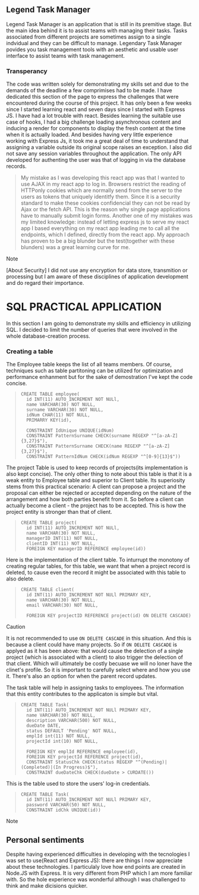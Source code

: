  ## Legend Task Manager
Legend Task Manager is an application that is still in its premitive stage. But the main idea behind it is to assist teams with managing their tasks. Tasks associated from different projects are sometimes assign to a single indvidual and they can be difficult to manage. Legendary Task Manager povides you task management tools with an aesthetic and usable user interface to assist teams with task management.

### Transperancy 
The code was written solely for demonstrating my skills set and due to the demands of the deadline a few comprimises had to be made. I have dedicated this section of the page to express the challenges that were encountered during the course of this project. It has only been a few weeks since I started learning react and seven days since I started with Express JS. I have had a lot trouble with react. Besides learning the suitable use case of hooks, I had a big challenge loading asynchronous content and inducing a render for components to display the fresh content at the time when it is actually loaded. And besides having very little experience working with Express Js, it  took me a great deal of time to understand that assigning a variable outside its original scope raises an exception. I also did not save any session variables throughout the application. The only API developed for authenting the user was that of logging in via the database records.

>My mistake as I was developing this react app was that I wanted to use AJAX in my react app to log in. Browsers restrict the reading of HTTPonly cookies which are normally send from the server to the users as tokens that uniquely identitfy them. Since it is a security standard to make these cookies confidencial they can not be read by Ajax or the fetch API. This is the reason why single page applications have to manually submit login forms. Another one of my mistakes was my limited knowledge: instead of letting express js to serve my react app I based everything on my react app leading me to call all the endpoints, which I defined, directly from the react app. My approach has proven to be a big blunder but the test(together with these blunders) was a great learning curve for me.
>

>[!NOTE]
>[About Security] 
>I did not use any encryption for data store, transmition or processing but I am aware of these disciplines of application development and do regard their importance. 


# SQL PRACTICAL APPLICATION
In this section I am going to demonstrate my skills and efficiency in utilizing SQL. I decided to limit the number of queries that were involved in the whole database-creation process.

### Creating a table
The Employee table keeps the list of all teams members. Of course, techniques such as table partitoning can be utilized for optimization and performance enhanment but for the sake of demostration I've kept the code concise.
>     CREATE TABLE employee(
>       id INT(11) AUTO_INCREMENT NOT NULl,
>       name VARCHAR(30) NOT NULL,
>       surname VARCHAR(30) NOT NULL,
>       idNum CHAR(11) NOT NULL,
>       PRIMARRY KEY(id),
> 
>       CONSTRAINT IdUnique UNIQUE(idNum)
>       CONSTRAINT PatternSurname CHECK(surname REGEXP "^[a-zA-Z]{3,27}$"),
>       CONSTRAINT PatternSurname CHECK(name REGEXP "^[a-zA-Z]{3,27}$"),
>       CONSTRAINT PatternIdNum CHECK(idNum REGEXP "^[0-9]{13}$"))

The project Table is used to keep records of projects(its implementation is also kept concise). The only other thing to note about this table is that it is a weak entity to Employee table and superior to Client table. Its superiosity stems from this practical scenario: A client can propose a project and the proposal can either be rejected or accepted depending on the nature of the arrangement and how both parties benefit from it. So before a client can actually become a client - the project has to be accepted. This is how the project entity is stronger than that of client.
>     CREATE TABLE project(
>       id INT(11) AUTO_INCREMENT NOT NULl,
>       name VARCHAR(30) NOT NULL,
>       managerID INT(11) NOT NULL,
>       clientID INT(11) NOT NULL,
>       FOREIGN KEY managerID REFERENCE employee(id))
Here is the implementation of the client table. To inturrupt the monotony of creating regular tables, for this table, we want that when a project record is deleted, to cause even the record it might be associated with this table to also delete.

>     CREATE TABLE client(
>       id INT(11) AUTO_INCREMENT NOT NULl PRIMARY KEY,
>       name VARCHAR(30) NOT NULL,
>       email VARCHAR(30) NOT NULL,
> 
>       FOREIGN KEY projectID REFERENCE project(id) ON DELETE CASCADE)

>[!CAUTION]
>It is not recommended to use `ON DELETE CASCADE` in this situation. And this is because a client could have many projects. So if `ON DELETE CASCADE` is applyed as it has been above: that would cause the delection of a single project (which is associated with a client) to also trigger the delection of that client. Which will ultimately be costly becuase we will no loner have the clinet's profile. So it is important to carefully select where and how you use it. There's also an option for when the parent record updates.

The task table will help in assigning tasks to employees. The information that this entity contributes to the applicaton is simple but vital. 
>     CREATE TABLE Task(
>       id INT(11) AUTO_INCREMENT NOT NULl PRIMARY KEY,
>       name VARCHAR(30) NOT NULL,
>       description VARCHAR(500) NOT NULL,
>       dueDate DATE,
>       status DEFAULT 'Pending' NOT NULL,
>       emplId int(11) NOT NULL,
>       projectId int(10) NOT NULL,
>          
>       FOREIGN KEY emplId REFERENCE employee(id),
>       FOREIGN KEY projectId REFERENCE project(id),
>       CONSTRAINT StatusChk CHECK(status REGEXP "^(Pending)|(Completed)|(In Progress)$"),
>       CONSTRAINT dueDateChk CHECK(dueDate > CURDATE())
>       

This is the table used to store the users' log-in credentials.
>     CREATE TABLE Task(
>       id INT(11) AUTO_INCREMENT NOT NULl PRIMARY KEY,
>       password VARCHAR(50) NOT NULL,
>       CONSTRAINT idChk UNIQUE(id))
>


>[!NOTE]
>## Personal sentiments
>Despite having experienced difficulties in developing with the tecnologies I was set to use(React and Express JS): there are things I now appreciate about these technologies. I particulaly love how end points are created in Node.JS with Express. It is very different from PHP which I am more familiar with. So the hole experience was wonderful although I was challenged to think and make dicisions quicker.

